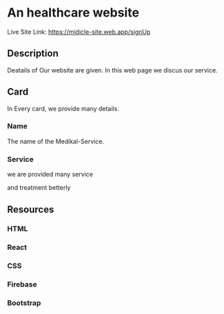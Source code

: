 # An healthcare website

Live Site Link: https://midicle-site.web.app/signUp

## Description

Deatails of Our website are given. In this web page we discus our service.

## Card

In Every card, we provide many details.

### Name

The name of the Medikal-Service.

### Service
we are provided many service

and treatment betterly 




## Resources

### HTML

### React

### CSS

### Firebase

### Bootstrap

